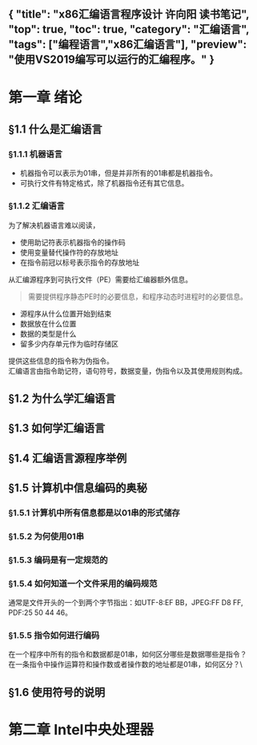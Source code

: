 {
"title": "x86汇编语言程序设计 许向阳 读书笔记",
"top": true,
"toc": true,
"category": "汇编语言",
"tags": ["编程语言","x86汇编语言"],
"preview": "使用VS2019编写可以运行的汇编程序。"
}
---

# 第一章 绪论
## §1.1 什么是汇编语言
### §1.1.1 机器语言
- 机器指令可以表示为01串，但是并非所有的01串都是机器指令。
- 可执行文件有特定格式，除了机器指令还有其它信息。
### §1.1.2 汇编语言
为了解决机器语言难以阅读，
- 使用助记符表示机器指令的操作码
- 使用变量替代操作符的存放地址
- 在指令前冠以标号表示指令的存放地址

从汇编源程序到可执行文件（PE）需要给汇编器额外信息。
> 需要提供程序静态PE时的必要信息，和程序动态时进程时的必要信息。

- 源程序从什么位置开始到结束
- 数据放在什么位置
- 数据的类型是什么
- 留多少内存单元作为临时存储区

提供这些信息的指令称为伪指令。\
汇编语言由指令助记符，语句符号，数据变量，伪指令以及其使用规则构成。
## §1.2 为什么学汇编语言
## §1.3 如何学汇编语言
## §1.4 汇编语言源程序举例
## §1.5 计算机中信息编码的奥秘
### §1.5.1 计算机中所有信息都是以01串的形式储存
### §1.5.2 为何使用01串
### §1.5.3 编码是有一定规范的
### §1.5.4 如何知道一个文件采用的编码规范
通常是文件开头的一个到两个字节指出：如UTF-8:EF BB，JPEG:FF D8 FF, PDF:25 50 44 46。
### §1.5.5 指令如何进行编码
在一个程序中所有的指令和数据都是01串，如何区分哪些是数据哪些是指令？\
在一条指令中操作运算符和操作数或者操作数的地址都是01串，如何区分？\
## §1.6 使用符号的说明
# 第二章 Intel中央处理器
